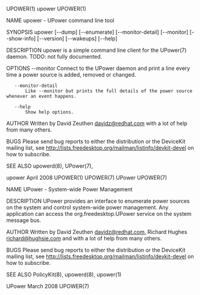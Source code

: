 UPOWER(1)                                                                                         upower                                                                                        UPOWER(1)

NAME
       upower - UPower command line tool

SYNOPSIS
       upower [--dump] [--enumerate] [--monitor-detail] [--monitor] [--show-info] [--version] [--wakeups] [--help]

DESCRIPTION
       upower is a simple command line client for the UPower(7) daemon. TODO: not fully documented.

OPTIONS
       --monitor
           Connect to the UPower daemon and print a line every time a power source is added, removed or changed.

       --monitor-detail
           Like --monitor but prints the full details of the power source whenever an event happens.

       --help
           Show help options.

AUTHOR
       Written by David Zeuthen <davidz@redhat.com> with a lot of help from many others.

BUGS
       Please send bug reports to either the distribution or the DeviceKit mailing list, see http://lists.freedesktop.org/mailman/listinfo/devkit-devel on how to subscribe.

SEE ALSO
       upowerd(8), UPower(7),

upower                                                                                          April 2008                                                                                      UPOWER(1)
UPOWER(7)                                                                                         UPower                                                                                        UPOWER(7)

NAME
       UPower - System-wide Power Management

DESCRIPTION
       UPower provides an interface to enumerate power sources on the system and control system-wide power management. Any application can access the org.freedesktop.UPower service on the system
       message bus.

AUTHOR
       Written by David Zeuthen <davidz@redhat.com>, Richard Hughes <richard@hughsie.com> and with a lot of help from many others.

BUGS
       Please send bug reports to either the distribution or the DeviceKit mailing list, see http://lists.freedesktop.org/mailman/listinfo/devkit-devel on how to subscribe.

SEE ALSO
       PolicyKit(8), upowerd(8), upower(1)

UPower                                                                                          March 2008                                                                                      UPOWER(7)
